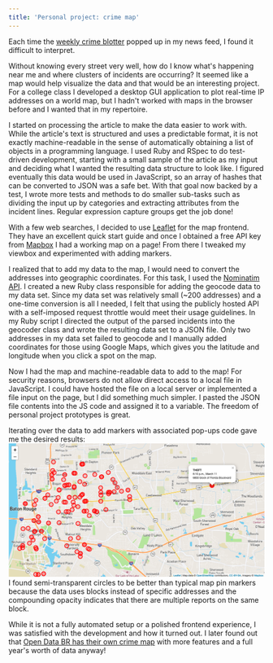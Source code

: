 ```yaml
---
title: 'Personal project: crime map'
---
```


Each time the [weekly crime blotter](https://www.theadvocate.com/baton_rouge/news/communities/mid_city/article_23b3ee26-6653-11ea-ba6f-0b46e0594fd1.html) popped up in my news feed, I found it difficult to interpret.

Without knowing every street very well, how do I know what's happening near me and where clusters of incidents are occurring? It seemed like a map would help visualize the data and that would be an interesting project. For a college class I developed a desktop GUI application to plot real-time IP addresses on a world map, but I hadn't worked with maps in the browser before and I wanted that in my repertoire.

I started on processing the article to make the data easier to work with. While the article's text is structured and uses a predictable format, it is not exactly machine-readable in the sense of automatically obtaining a list of objects in a programming language. I used Ruby and RSpec to do test-driven development, starting with a small sample of the article as my input and deciding what I wanted the resulting data structure to look like. I figured eventually this data would be used in JavaScript, so an array of hashes that can be converted to JSON was a safe bet. With that goal now backed by a test, I wrote more tests and methods to do smaller sub-tasks such as dividing the input up by categories and extracting attributes from the incident lines. Regular expression capture groups get the job done!

With a few web searches, I decided to use [Leaflet](https://leafletjs.com/) for the map frontend. They have an excellent quick start guide and once I obtained a free API key from [Mapbox](https://www.mapbox.com/) I had a working map on a page! From there I tweaked my viewbox and experimented with adding markers.

I realized that to add my data to the map, I would need to convert the addresses into geographic coordinates. For this task, I used the [Nominatim API](https://nominatim.openstreetmap.org/). I created a new Ruby class responsible for adding the geocode data to my data set. Since my data set was relatively small (~200 addresses) and a one-time conversion is all I needed, I felt that using the publicly hosted API with a self-imposed request throttle would meet their usage guidelines. In my Ruby script I directed the output of the parsed incidents into the geocoder class and wrote the resulting data set to a JSON file. Only two addresses in my data set failed to geocode and I manually added coordinates for those using Google Maps, which gives you the latitude and longitude when you click a spot on the map.

Now I had the map and machine-readable data to add to the map! For security reasons, browsers do not allow direct access to a local file in JavaScript. I could have hosted the file on a local server or implemented a file input on the page, but I did something much simpler. I pasted the JSON file contents into the JS code and assigned it to a variable. The freedom of personal project prototypes is great.

Iterating over the data to add markers with associated pop-ups code gave me the desired results:
![Screenshot of my crime map](/assets/img/crime-map.png)
I found semi-transparent circles to be better than typical map pin markers because the data uses blocks instead of specific addresses and the compounding opacity indicates that there are multiple reports on the same block.

While it is not a fully automated setup or a polished frontend experience, I was satisfied with the development and how it turned out. I later found out that [Open Data BR has their own crime map](https://data.brla.gov/Public-Safety/2019-Crime-Map/6yhd-gnm7) with more features and a full year's worth of data anyway!
